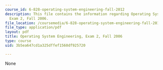 ```yaml
---
course_id: 6-828-operating-system-engineering-fall-2012
description: This file contains the information regarding Operating System Engineering,
  Exam 2, Fall 2006.
file_location: /coursemedia/6-828-operating-system-engineering-fall-2012/3b5ea647cd1a325dffef1560df925720_MIT6_828F12_q06_2_sol.pdf
file_type: application/pdf
layout: pdf
title: Operating System Engineering, Exam 2, Fall 2006
type: course
uid: 3b5ea647cd1a325dffef1560df925720

---
```

None